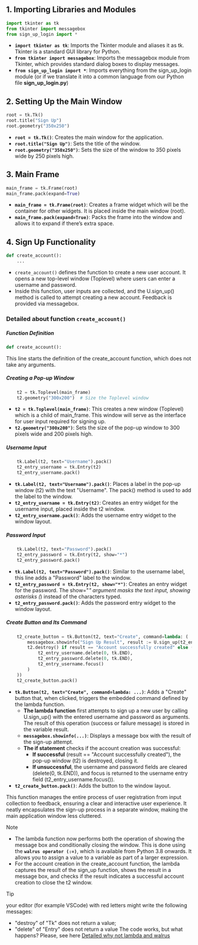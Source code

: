 ## 1. Importing Libraries and Modules

``` py
import tkinter as tk
from tkinter import messagebox
from sign_up_login import *
```

- **`import tkinter as tk`**: Imports the Tkinter module and aliases it as tk. Tkinter is a standard GUI library for Python.
- **`from tkinter import messagebox`**: Imports the messagebox module from Tkinter, which provides standard dialog boxes to display messages.
- **`from sign_up_login import *`**: Imports everything from the sign_up_login module (or if we translate it into a common language from our Python file **sign_up_login.py**)

## 2. Setting Up the Main Window

``` py
root = tk.Tk()
root.title("Sign Up")
root.geometry("350x250")
```

- **`root = tk.Tk()`**: Creates the main window for the application.
- **`root.title("Sign Up")`**: Sets the title of the window.
- **`root.geometry("350x250")`**: Sets the size of the window to 350 pixels wide by 250 pixels high.

## 3. Main Frame

``` py
main_frame = tk.Frame(root)
main_frame.pack(expand=True)
```

- **`main_frame = tk.Frame(root)`**: Creates a frame widget which will be the container for other widgets. It is placed inside the main window (root).
- **`main_frame.pack(expand=True)`**: Packs the frame into the window and allows it to expand if there’s extra space.

## 4. Sign Up Functionality

``` py
def create_account():
    ...
```

- `create_account()` defines the function to create a new user account. It opens a new top-level window (Toplevel) where users can enter a username and password.
- Inside this function, user inputs are collected, and the U.sign_up() method is called to attempt creating a new account. Feedback is provided via messagebox.

### Detailed about function `create_account()`

##### Function Definition

``` py
def create_account():
```

This line starts the definition of the create_account function, which does not take any arguments.

##### Creating a Pop-up Window

``` py
    t2 = tk.Toplevel(main_frame)
    t2.geometry("300x200")  # Size the Toplevel window
```

- **`t2 = tk.Toplevel(main_frame)`**: This creates a new window (Toplevel) which is a child of main_frame. This window will serve as the interface for user input required for signing up.
- **`t2.geometry("300x200")`**: Sets the size of the pop-up window to 300 pixels wide and 200 pixels high.

##### Username Input

``` py
    tk.Label(t2, text="Username").pack()
    t2_entry_username = tk.Entry(t2)
    t2_entry_username.pack()
```

- **`tk.Label(t2, text="Username").pack()`**: Places a label in the pop-up window (t2) with the text "Username". The pack() method is used to add the label to the window.
- **`t2_entry_username = tk.Entry(t2)`**: Creates an entry widget for the username input, placed inside the t2 window.
- **`t2_entry_username.pack()`**: Adds the username entry widget to the window layout.

##### Password Input

``` py
    tk.Label(t2, text="Password").pack()
    t2_entry_password = tk.Entry(t2, show="*")
    t2_entry_password.pack()
```

- **`tk.Label(t2, text="Password").pack()`**: Similar to the username label, this line adds a "Password" label to the window.
- **`t2_entry_password = tk.Entry(t2, show="*")`**: Creates an entry widget for the password. The show="*" argument masks the text input, showing asterisks (*) instead of the characters typed.
- **`t2_entry_password.pack()`**: Adds the password entry widget to the window layout.

##### Create Button and Its Command

``` py
    t2_create_button = tk.Button(t2, text="Create", command=lambda: (
        messagebox.showinfo("Sign Up Result", result := U.sign_up(t2_entry_username.get(), t2_entry_password.get())),
        t2.destroy() if result == "Account successfully created" else (
            t2_entry_username.delete(0, tk.END),
            t2_entry_password.delete(0, tk.END),
            t2_entry_username.focus()
        )
    ))
    t2_create_button.pack()
```

- **`tk.Button(t2, text="Create", command=lambda: ...)`**: Adds a "Create" button that, when clicked, triggers the embedded command defined by the lambda function.
  - **The lambda function** first attempts to sign up a new user by calling U.sign_up() with the entered username and password as arguments. The result of this operation (success or failure message) is stored in the variable result.
  - **`messagebox.showinfo(...)`**: Displays a message box with the result of the sign-up attempt.
  - **The if statement** checks if the account creation was successful:
    - **If successful** (result == "Account successfully created"), the pop-up window (t2) is destroyed, closing it.
    - **If unsuccessful**, the username and password fields are cleared (delete(0, tk.END)), and focus is returned to the username entry field (t2_entry_username.focus()).
- **`t2_create_button.pack()`**: Adds the button to the window layout.
  
This function manages the entire process of user registration from input collection to feedback, ensuring a clear and interactive user experience. It neatly encapsulates the sign-up process in a separate window, making the main application window less cluttered.

> [!NOTE]
> - The lambda function now performs both the operation of showing the message box and conditionally closing the window. This is done using the **`walrus operator (:=)`**, which is available from Python 3.8 onwards. It allows you to assign a value to a variable as part of a larger expression.
> - For the account creation in the create_account function, the lambda captures the result of the sign_up function, shows the result in a message box, and checks if the result indicates a successful account creation to close the t2 window.

> [!TIP]
> your editor (for example VSCode) with red letters might write the following messages:
> - "destroy" of "Tk" does not return a value;
> - "delete" of "Entry" does not return a value
> The code works, but what happens? Please, see here [Detailed why not lambda and walrus](Detailed_lambda_functions_walrus.md)
